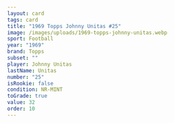 ```yaml
---
layout: card
tags: card
title: "1969 Topps Johnny Unitas #25"
image: /images/uploads/1969-topps-johnny-unitas.webp
sport: Football
year: "1969"
brand: Topps
subset: ""
player: Johnny Unitas
lastName: Unitas
number: "25"
isRookie: false
condition: NR-MINT
toGrade: true
value: 32
order: 10
---
```

